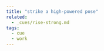 ```yaml
---
title: "strike a high-powered pose"
related:
  - _cues/rise-strong.md
tags:
  - cue
  - work
---
```

